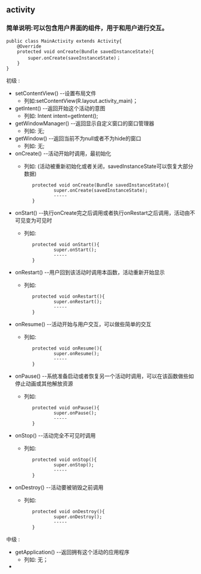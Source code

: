 ## activity ##

### 简单说明:可以包含用户界面的组件，用于和用户进行交互。 ###

	public class MainActivity extends Activity{
		@Override
		protected void onCreate(Bundle savedInstanceState){
			super.onCreate(saveInstanceState)；
		}
	}

初级 :
	
 - setContentView()  --设置布局文件 
   - 列如:setContentView(R.layout.activity_main)；
 - getIntent() --返回开始这个活动的意图
   - 列如: Intent intent=getIntent(); 
 - getWindowManager() --返回显示自定义窗口的窗口管理器
     - 列如: 无;
 - getWindow() --返回当前不为null或者不为hide的窗口
   - 列如: 无;
 - onCreate() --活动开始时调用，最初始化
   - 列如: (活动被重新初始化或者关闭，savedInstanceState可以恢复大部分数据)
    
		    protected void onCreate(Bundle savedInstanceState){
		         	super.onCreate(savedInstanceState);
					-----
		    } 

 - onStart() --执行onCreate完之后调用或者执行onRestart之后调用，活动由不可见变为可见时
   - 列如: 
   
		    protected void onStart(){
		         	super.onStart();
					-----
		    } 

 - onRestart() --用户回到该活动时调用本函数，活动重新开始显示
   - 列如: 
   
		    protected void onRestart(){
		         	super.onRestart();
					-----
		    } 

 - onResume() --活动开始与用户交互，可以做些简单的交互
   - 列如: 
   
		    protected void onResume(){
		         	super.onResume();
					-----
		    } 

 - onPause() --系统准备启动或者恢复另一个活动时调用，可以在该函数做些如停止动画或其他解放资源
   - 列如: 
   
		    protected void onPause(){
		         	super.onPause();
					-----
		    } 

 - onStop() --活动完全不可见时调用
   - 列如: 
   
		    protected void onStop(){
		         	super.onStop();
					-----
		    } 

 - onDestroy() --活动要被销毁之前调用
   - 列如: 
   
		    protected void onDestroy(){
		         	super.onDestroy();
					-----
		    }
中级 :

 - getApplication() --返回拥有这个活动的应用程序
   - 列如: 无；
 - 